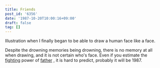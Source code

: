 ```yaml
---
title: Friends
post_id: '6356'
date: '1987-10-20T10:00:16+09:00'
draft: false
tag: []
---
```


Illustration when I finally began to be able to draw a human face like a face.

Despite the drowning memories being drowning, there is no memory at all when drawing, and it is not certain who's face. Even if you estimate the [fighting](../../1986/06/13-dad.md) power of [father](../../1986/06/13-dad.md) , it is hard to predict, probably it will be 1987.